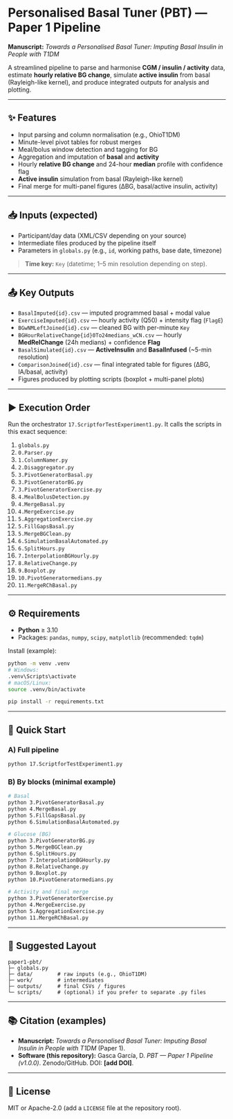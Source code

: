 # Personalised Basal Tuner (PBT) — Paper 1 Pipeline

**Manuscript:** *Towards a Personalised Basal Tuner: Imputing Basal Insulin in People with T1DM*

A streamlined pipeline to parse and harmonise **CGM / insulin / activity** data, estimate **hourly relative BG change**, simulate **active insulin** from basal (Rayleigh-like kernel), and produce integrated outputs for analysis and plotting.

---

## ✨ Features
- Input parsing and column normalisation (e.g., OhioT1DM)
- Minute-level pivot tables for robust merges
- Meal/bolus window detection and tagging for BG
- Aggregation and imputation of **basal** and **activity**
- Hourly **relative BG change** and 24-hour **median** profile with confidence flag
- **Active insulin** simulation from basal (Rayleigh-like kernel)
- Final merge for multi-panel figures (ΔBG, basal/active insulin, activity)

---

## 📥 Inputs (expected)
- Participant/day data (XML/CSV depending on your source)
- Intermediate files produced by the pipeline itself
- Parameters in `globals.py` (e.g., `id`, working paths, base date, timezone)

> **Time key:** `Key` (datetime; 1–5 min resolution depending on step).

---

## 📤 Key Outputs
- `BasalImputed{id}.csv` — imputed programmed basal + modal value
- `ExerciseImputed{id}.csv` — hourly activity (Q50) + intensity flag (`FlagE`)
- `BGwNMLeftJoined{id}.csv` — cleaned BG with per-minute `Key`
- `BGHourRelativeChange{id}0To24medians_wCN.csv` — hourly **MedRelChange** (24h medians) + confidence **Flag**
- `BasalSimulated{id}.csv` — **ActiveInsulin** and **BasalInfused** (~5-min resolution)
- `ComparisonJoined{id}.csv` — final integrated table for figures (ΔBG, IA/basal, activity)
- Figures produced by plotting scripts (boxplot + multi-panel plots)

---

## ▶️ Execution Order
Run the orchestrator `17.ScriptforTestExperiment1.py`. It calls the scripts in this exact sequence:

1. `globals.py`
2. `0.Parser.py`
3. `1.ColumnNamer.py`
4. `2.Disaggregator.py`
5. `3.PivotGeneratorBasal.py`
6. `3.PivotGeneratorBG.py`
7. `3.PivotGeneratorExercise.py`
8. `4.MealBolusDetection.py`
9. `4.MergeBasal.py`
10. `4.MergeExercise.py`
11. `5.AggregationExercise.py`
12. `5.FillGapsBasal.py`
13. `5.MergeBGClean.py`
14. `6.SimulationBasalAutomated.py`
15. `6.SplitHours.py`
16. `7.InterpolationBGHourly.py`
17. `8.RelativeChange.py`
18. `9.Boxplot.py`
19. `10.PivotGeneratormedians.py`
20. `11.MergeRChBasal.py`

---

## ⚙️ Requirements
- **Python** ≥ 3.10
- Packages: `pandas`, `numpy`, `scipy`, `matplotlib` (recommended: `tqdm`)

Install (example):
```bash
python -m venv .venv
# Windows:
.venv\Scripts\activate
# macOS/Linux:
source .venv/bin/activate

pip install -r requirements.txt
```

---

## 🚀 Quick Start
### A) Full pipeline
```bash
python 17.ScriptforTestExperiment1.py
```

### B) By blocks (minimal example)
```bash
# Basal
python 3.PivotGeneratorBasal.py
python 4.MergeBasal.py
python 5.FillGapsBasal.py
python 6.SimulationBasalAutomated.py

# Glucose (BG)
python 3.PivotGeneratorBG.py
python 5.MergeBGClean.py
python 6.SplitHours.py
python 7.InterpolationBGHourly.py
python 8.RelativeChange.py
python 9.Boxplot.py
python 10.PivotGeneratormedians.py

# Activity and final merge
python 3.PivotGeneratorExercise.py
python 4.MergeExercise.py
python 5.AggregationExercise.py
python 11.MergeRChBasal.py
```

---

## 📂 Suggested Layout
```
paper1-pbt/
├─ globals.py
├─ data/        # raw inputs (e.g., OhioT1DM)
├─ work/        # intermediates
├─ outputs/     # final CSVs / figures
└─ scripts/     # (optional) if you prefer to separate .py files
```

---

## 📚 Citation (examples)
- **Manuscript:** *Towards a Personalised Basal Tuner: Imputing Basal Insulin in People with T1DM* (Paper 1).
- **Software (this repository):** Gasca García, D. *PBT — Paper 1 Pipeline (v1.0.0)*. Zenodo/GitHub. DOI: **[add DOI]**.

---

## 📝 License
MIT or Apache-2.0 (add a `LICENSE` file at the repository root).
